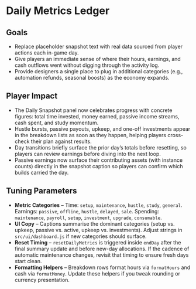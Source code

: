 # Daily Metrics Ledger

## Goals
- Replace placeholder snapshot text with real data sourced from player actions each in-game day.
- Give players an immediate sense of where their hours, earnings, and cash outflows went without digging through the activity log.
- Provide designers a single place to plug in additional categories (e.g., automation refunds, seasonal boosts) as the economy expands.

## Player Impact
- The Daily Snapshot panel now celebrates progress with concrete figures: total time invested, money earned, passive income streams, cash spent, and study momentum.
- Hustle bursts, passive payouts, upkeep, and one-off investments appear in the breakdown lists as soon as they happen, helping players cross-check their plan against results.
- Day transitions briefly surface the prior day’s totals before resetting, so players can review earnings before diving into the next loop.
- Passive earnings now surface their contributing assets (with instance counts) directly in the snapshot caption so players can confirm which builds carried the day.

## Tuning Parameters
- **Metric Categories** – Time: `setup`, `maintenance`, `hustle`, `study`, `general`. Earnings: `passive`, `offline`, `hustle`, `delayed`, `sale`. Spending: `maintenance`, `payroll`, `setup`, `investment`, `upgrade`, `consumable`.
- **UI Copy** – Captions summarise the dominant categories (setup vs. upkeep, passive vs. active, upkeep vs. investments). Adjust strings in `src/ui/dashboard.js` if new categories should surface.
- **Reset Timing** – `resetDailyMetrics` is triggered inside `endDay` after the final summary update and before new-day allocations. If the cadence of automatic maintenance changes, revisit that timing to ensure fresh days start clean.
- **Formatting Helpers** – Breakdown rows format hours via `formatHours` and cash via `formatMoney`. Update these helpers if you tweak rounding or currency presentation.

